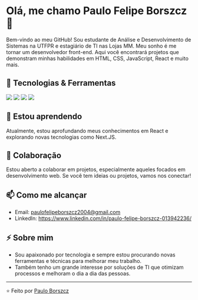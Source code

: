 # Olá, me chamo Paulo Felipe Borszcz 👋

Bem-vindo ao meu GitHub! Sou estudante de Análise e Desenvolvimento de Sistemas na UTFPR e estagiário de TI nas Lojas MM. Meu sonho é me tornar um desenvolvedor front-end. Aqui você encontrará projetos que demonstram minhas habilidades em HTML, CSS, JavaScript, React e muito mais.

## 🔧 Tecnologias & Ferramentas

![](https://img.shields.io/badge/Code-JavaScript-yellow)
![](https://img.shields.io/badge/Code-HTML5-orange)
![](https://img.shields.io/badge/Code-CSS3-blue)
![](https://img.shields.io/badge/Framework-React-black)

## 🌱 Estou aprendendo

Atualmente, estou aprofundando meus conhecimentos em React e explorando novas tecnologias como Next.JS.

## 👯 Colaboração

Estou aberto a colaborar em projetos, especialmente aqueles focados em desenvolvimento web. Se você tem ideias ou projetos, vamos nos conectar!

## 📫 Como me alcançar

- Email: [paulofelipeborszcz2004@gmail.com](mailto:paulofelipeborszcz2004@gmail.com)
- LinkedIn: https://www.linkedin.com/in/paulo-felipe-borszcz-013942236/

## ⚡ Sobre mim

- Sou apaixonado por tecnologia e sempre estou procurando novas ferramentas e técnicas para melhorar meu trabalho.
- Também tenho um grande interesse por soluções de TI que otimizam processos e melhoram o dia a dia das pessoas.


---

⭐️ Feito por [Paulo Borszcz](https://github.com/Paulo-Borszcz)
